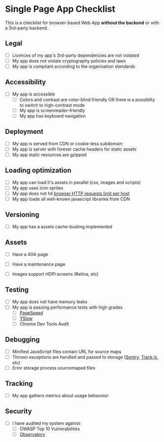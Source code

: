 # Single Page App Checklist

This is a checklist for browser-based Web App **without the backend** or with a 3rd-party backend.

## Legal

 - [ ] Licences of my app's 3rd-party dependencies are not violated
 - [ ] My app does not violate cryptography policies and laws  
 - [ ] My app is compliant according to the organisation standards

## Accessibility
 
 - [ ] My app is accessible
    - [ ] Colors and contrast are color-blind friendly OR there is a possiblity to switch to high-contrast mode
    - [ ] My app is screenreader-friendly
    - [ ] My app has keyboard navigation

## Deployment

 - [ ] My app is served from CDN or cookie-less subdomain
 - [ ] My app is server with forever cache headers for static assets
 - [ ] My app static resources are gzipped

## Loading optimization

 - [ ] My app can load it's assets in parallel (css, images and scripts)
 - [ ] My app uses icon sprites
 - [ ] My app does not hit [browser HTTP requests limit per host](http://stackoverflow.com/questions/985431/max-parallel-http-connections-in-a-browser)
 - [ ] My app loads all well-known javascript libraries from CDN

## Versioning

 - [ ] My app has a assets cache-busting implemented

## Assets

 - [ ] Have a 404-page
 - [ ] Have a maintenance page
 - [ ] Images support HDPI screens (Retina, etc)


## Testing

 - [ ] My app does not have memory leaks
 - [ ] My app is passing performance tests with high grades
    - [ ] [PageSpeed](https://developers.google.com/speed/pagespeed/) 
    - [ ] [YSlow](http://yslow.org/)
    - [ ] Chrome Dev Tools Audit

## Debugging

 - [ ] Minified JavaScript files contain URL for source maps
 - [ ] Thrown exceptions are handled and passed to storage ([Sentry](https://sentry.io/), [Track.js](https://trackjs.com/), etc)
 - [ ] Error storage process sourcemaped files

## Tracking

 - [ ] My app gathers metrics about usage behaviour

## Security
 - [ ] I have audited my system against:
    - [ ] OWASP Top 10 Vulnerabilities
    - [ ] [Observatory](https://observatory.mozilla.org/)
